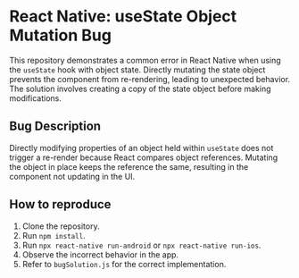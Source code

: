 # React Native: useState Object Mutation Bug

This repository demonstrates a common error in React Native when using the `useState` hook with object state. Directly mutating the state object prevents the component from re-rendering, leading to unexpected behavior.  The solution involves creating a copy of the state object before making modifications.

## Bug Description
Directly modifying properties of an object held within `useState` does not trigger a re-render because React compares object references.  Mutating the object in place keeps the reference the same, resulting in the component not updating in the UI.

## How to reproduce
1. Clone the repository.
2. Run `npm install`.
3. Run `npx react-native run-android` or `npx react-native run-ios`. 
4. Observe the incorrect behavior in the app.
5. Refer to `bugSolution.js` for the correct implementation.